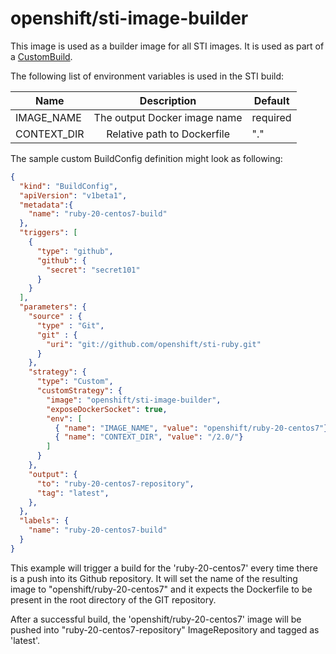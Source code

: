 openshift/sti-image-builder
============================

This image is used as a builder image for all STI images. It is used as part of
a [CustomBuild](https://github.com/openshift/origin/blob/master/docs/builds.md#custom-builds).

The following list of environment variables is used in the STI build:

| Name        | Description                  | Default  |
| ----------- |:----------------------------:|----------|
| IMAGE_NAME  | The output Docker image name | required |
| CONTEXT_DIR | Relative path to Dockerfile  | "."      |

The sample custom BuildConfig definition might look as following:

```json
{
  "kind": "BuildConfig",
  "apiVersion": "v1beta1",
  "metadata":{
    "name": "ruby-20-centos7-build"
  },
  "triggers": [
    {
      "type": "github",
      "github": {
        "secret": "secret101"
      }
    }
  ],
  "parameters": {
    "source" : {
      "type" : "Git",
      "git" : {
        "uri": "git://github.com/openshift/sti-ruby.git"
      }
    },
    "strategy": {
      "type": "Custom",
      "customStrategy": {
        "image": "openshift/sti-image-builder",
        "exposeDockerSocket": true,
        "env": [
          { "name": "IMAGE_NAME", "value": "openshift/ruby-20-centos7"}
          { "name": "CONTEXT_DIR", "value": "/2.0/"}
        ]
      }
    },
    "output": {
      "to": "ruby-20-centos7-repository",
      "tag": "latest",
    },
  },
  "labels": {
    "name": "ruby-20-centos7-build"
  }
}

```

This example will trigger a build for the 'ruby-20-centos7' every time there is a
push into its Github repository. It will set the name of the resulting image to
"openshift/ruby-20-centos7" and it expects the Dockerfile to be present in the
root directory of the GIT repository.

After a successful build, the 'openshift/ruby-20-centos7' image will be pushed
into "ruby-20-centos7-repository" ImageRepository and tagged as 'latest'.
